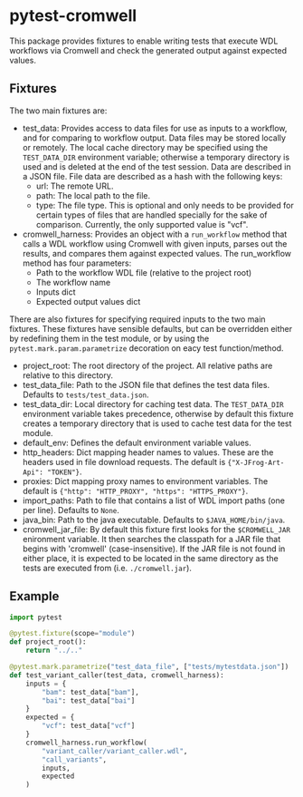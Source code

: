 # pytest-cromwell

This package provides fixtures to enable writing tests that execute WDL workflows via Cromwell and check the generated output against expected values.

## Fixtures

The two main fixtures are:

* test_data: Provides access to data files for use as inputs to a workflow, and for comparing to workflow output. Data files may be stored locally or remotely. The local cache directory may be specified using the `TEST_DATA_DIR` environment variable; otherwise a temporary directory is used and is deleted at the end of the test session. Data are described in a JSON file. File data are described as a hash with the following keys:
    * url: The remote URL.
    * path: The local path to the file.
    * type: The file type. This is optional and only needs to be provided for certain types of files that are handled specially for the sake of comparison. Currently, the only supported value is "vcf".
* cromwell_harness: Provides an object with a `run_workflow` method that calls a WDL workflow using Cromwell with given inputs, parses out the results, and compares them against expected values. The run_workflow method has four parameters:
    * Path to the workflow WDL file (relative to the project root)
    * The workflow name
    * Inputs dict
    * Expected output values dict

There are also fixtures for specifying required inputs to the two main fixtures. These fixtures have sensible defaults, but can be overridden either by redefining them in the test module, or by using the `pytest.mark.param.parametrize` decoration on eacy test function/method.

* project_root: The root directory of the project. All relative paths are relative to this directory.
* test_data_file: Path to the JSON file that defines the test data files. Defaults to `tests/test_data.json`.
* test_data_dir: Local directory for caching test data. The `TEST_DATA_DIR` environment variable takes precedence, otherwise by default this fixture creates a temporary directory that is used to cache test data for the test module.
* default_env: Defines the default environment variable values.
* http_headers: Dict mapping header names to values. These are the headers used in file download requests. The default is `{"X-JFrog-Art-Api": "TOKEN"}`.
* proxies: Dict mapping proxy names to environment variables. The default is `{"http": "HTTP_PROXY", "https": "HTTPS_PROXY"}`.
* import_paths: Path to file that contains a list of WDL import paths (one per line). Defaults to `None`.
* java_bin: Path to the java executable. Defaults to `$JAVA_HOME/bin/java`.
* cromwell_jar_file: By default this fixture first looks for the `$CROMWELL_JAR` enironment variable. It then searches the classpath for a JAR file that begins with 'cromwell' (case-insensitive). If the JAR file is not found in either place, it is expected to be located in the same directory as the tests are executed from (i.e. `./cromwell.jar`).


## Example

```python
import pytest

@pytest.fixture(scope="module")
def project_root():
    return "../.."

@pytest.mark.parametrize("test_data_file", ["tests/mytestdata.json"])
def test_variant_caller(test_data, cromwell_harness):
    inputs = {
        "bam": test_data["bam"],
        "bai": test_data["bai"]
    }
    expected = {
        "vcf": test_data["vcf"]
    }
    cromwell_harness.run_workflow(
        "variant_caller/variant_caller.wdl",
        "call_variants",
        inputs,
        expected
    )
```
